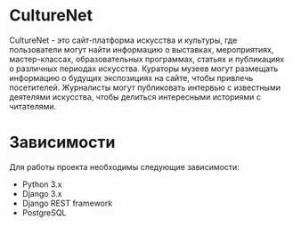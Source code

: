 # CultureNet
CultureNet - это сайт-платформа искусства и культуры, где пользователи могут найти информацию о выставках, мероприятиях, мастер-классах, образовательных программах, статьях и публикациях о различных периодах искусства. Кураторы музеев могут размещать информацию о будущих экспозициях на сайте, чтобы привлечь посетителей. Журналисты могут публиковать интервью с известными деятелями искусства, чтобы делиться интересными историями с читателями.
# Зависимости
Для работы проекта необходимы следующие зависимости:
* Python 3.x
* Django 3.x
* Django REST framework
* PostgreSQL

